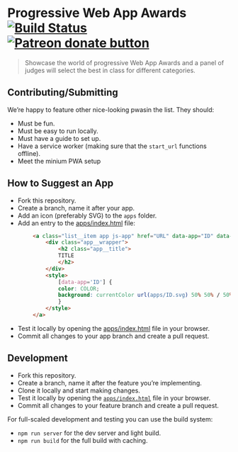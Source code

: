 # Progressive Web App Awards  [![Build Status](https://travis-ci.org/RobertJGabriel/Website.svg?branch=master)](https://travis-ci.org/RobertJGabriel/Website) <span class="badge-patreon"><a href="https://www.patreon.com/robertjgabriel" title="Donate to this project using Patreon"><img src="https://img.shields.io/badge/patreon-donate-yellow.svg" alt="Patreon donate button" /></a></span>
> Showcase the world of progressive Web App Awards and a panel of judges will select the best in class for different categories.


## Contributing/Submitting

We’re happy to feature other nice-looking pwasin the list. They should:

- Must be fun.
- Must be easy to run locally.
- Must have a guide to set up.
- Have a service worker (making sure that the `start_url` functions offline).
- Meet the minium PWA setup

## How to Suggest an App

- Fork this repository.
- Create a branch, name it after your app.
- Add an icon (preferably SVG) to the `apps` folder.
- Add an entry to the [apps/index.html](apps/index.html) file:

```html
		<a class="list__item app js-app" href="URL" data-app="ID" data-tags="TAGS">
			<div class="app__wrapper">
				<h2 class="app__title">
				TITLE
				</h2>
			</div>
			<style>
				[data-app='ID'] {
				color: COLOR;
				background: currentColor url(apps/ID.svg) 50% 50% / 50% auto no-repeat;
				}
			</style>
		</a>
```

- Test it locally by opening the [apps/index.html](apps/index.html) file in your browser.
- Commit all changes to your app branch and create a pull request.

## Development

- Fork this repository.
- Create a branch, name it after the feature you’re implementing.
- Clone it locally and start making changes.
- Test it locally by opening the [`apps/index.html`](apps/index.html) file in your browser.
- Commit all changes to your feature branch and create a pull request.

For full-scaled development and testing you can use the build system:

- `npm run server` for the dev server and light build.
- `npm run build` for the full build with caching.
